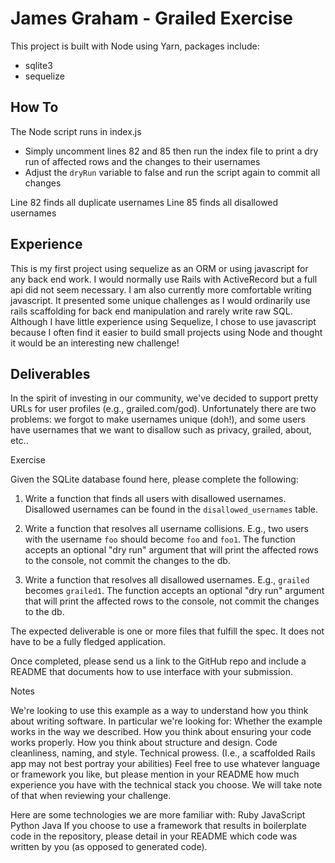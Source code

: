 # James Graham - Grailed Exercise
This project is built with Node using Yarn, packages include:
  - sqlite3
  - sequelize

## How To
The Node script runs in index.js
- Simply uncomment lines 82 and 85 then run the index file to print a dry run of affected rows and the changes to their usernames
- Adjust the `dryRun` variable to false and run the script again to commit all changes

Line 82 finds all duplicate usernames
Line 85 finds all disallowed usernames

## Experience
This is my first project using sequelize as an ORM or using javascript for any back end work.
I would normally use Rails with ActiveRecord but a full api did not seem necessary. 
I am also currently more comfortable writing javascript. 
It presented some unique challenges as I would ordinarily use rails scaffolding for back end manipulation and rarely write raw SQL. 
Although I have little experience using Sequelize, I chose to use javascript because I often find it easier to build small projects using Node and thought it would be an interesting new challenge!

## Deliverables

In the spirit of investing in our community, we've decided to support pretty URLs for user profiles (e.g., grailed.com/god). Unfortunately there are two problems: we forgot to make usernames unique (doh!), and some users have usernames that we want to disallow such as privacy, grailed, about, etc..

Exercise

Given the SQLite database found here, please complete the following:
1. Write a function that finds all users with disallowed usernames. Disallowed usernames can be found in the `disallowed_usernames` table.

2. Write a function that resolves all username collisions. E.g., two users with the username `foo` should become `foo` and `foo1`. The function accepts an optional "dry run" argument that will print the affected rows to the console, not commit the changes to the db.

3. Write a function that resolves all disallowed usernames. E.g., `grailed` becomes `grailed1`. The function accepts an optional "dry run" argument that will print the affected rows to the console, not commit the changes to the db.

The expected deliverable is one or more files that fulfill the spec. It does not have to be a fully fledged application.

Once completed, please send us a link to the GitHub repo and include a README that documents how to use interface with your submission.

Notes

We're looking to use this example as a way to understand how you think about writing software. In particular we're looking for:
Whether the example works in the way we described.
How you think about ensuring your code works properly.
How you think about structure and design.
Code cleanliness, naming, and style.
Technical prowess. (I.e., a scaffolded Rails app may not best portray your abilities)
Feel free to use whatever language or framework you like, but please mention in your README how much experience you have with the technical stack you choose. We will take note of that when reviewing your challenge.

Here are some technologies we are more familiar with:
Ruby
JavaScript
Python
Java
If you choose to use a framework that results in boilerplate code in the repository, please detail in your README which code was written by you (as opposed to generated code).
